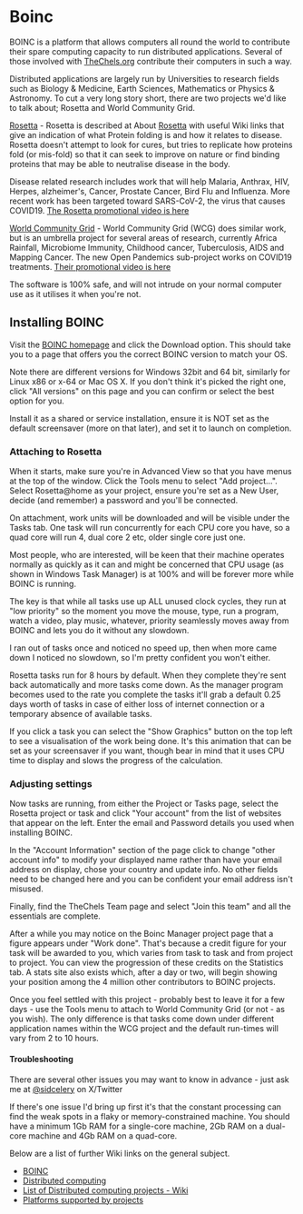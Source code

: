 
# Boinc

BOINC is a platform that allows computers all round the world to contribute their spare computing capacity to run
distributed applications. Several of those involved with [TheChels.org](http://thechels.net/tag/thechels/) contribute
their computers in such a way.

Distributed applications are largely run by Universities to research fields such as Biology & Medicine, Earth Sciences,
Mathematics or Physics & Astronomy. To cut a very long story short, there are two projects we'd like to talk about;
Rosetta and World Community Grid.

[Rosetta](http://boinc.bakerlab.org/rosetta/) - Rosetta is described at About
[Rosetta](https://boinc.bakerlab.org/rosetta/rah/rah_about.php) with useful Wiki links that give an indication of what
Protein folding is and how it relates to disease. Rosetta doesn't attempt to look for cures, but tries to replicate how
proteins fold (or mis-fold) so that it can seek to improve on nature or find binding proteins that may be able to
neutralise disease in the body.

Disease related research includes work that will help Malaria, Anthrax, HIV, Herpes, alzheimer's, Cancer, Prostate
Cancer, Bird Flu and Influenza. More recent work has been targeted toward SARS-CoV-2, the virus that causes COVID19.
[The Rosetta promotional video is here](https://www.youtube.com/watch?gl=GB&v=GzATbET3g54)

[World Community Grid](https://www.worldcommunitygrid.org/) - World Community Grid (WCG) does similar work, but is an
umbrella project for several areas of research, currently Africa Rainfall, Microbiome Immunity, Childhood cancer,
Tuberculosis, AIDS and Mapping Cancer. The new Open Pandemics sub-project works on COVID19 treatments. [Their
promotional video is here](https://www.youtube.com/watch?v=dOFOh4iXQ7Q)

The software is 100% safe, and will not intrude on your normal computer use as it utilises it when you're not.

## Installing BOINC

Visit the [BOINC homepage](https://boinc.berkeley.edu/) and click the Download option. This should take you to a page
that offers you the correct BOINC version to match your OS.

Note there are different versions for Windows 32bit and 64 bit, similarly for Linux x86 or x-64 or Mac OS X. If you
don't think it's picked the right one, click "All versions" on this page and you can confirm or select the best option
for you.

Install it as a shared or service installation, ensure it is NOT set as the default screensaver (more on that later),
and set it to launch on completion.

### Attaching to Rosetta

When it starts, make sure you're in Advanced View so that you have menus at the top of the window. Click the Tools menu
to select "Add project...". Select Rosetta@home as your project, ensure you're set as a New User, decide (and remember)
a password and you'll be connected.

On attachment, work units will be downloaded and will be visible under the Tasks tab. One task will run concurrently for
each CPU core you have, so a quad core will run 4, dual core 2 etc, older single core just one.

Most people, who are interested, will be keen that their machine operates normally as quickly as it can and might be
concerned that CPU usage (as shown in Windows Task Manager) is at 100% and will be forever more while BOINC is running.

The key is that while all tasks use up ALL unused clock cycles, they run at "low priority" so the moment you move the
mouse, type, run a program, watch a video, play music, whatever, priority seamlessly moves away from BOINC and lets you
do it without any slowdown.

I ran out of tasks once and noticed no speed up, then when more came down I noticed no slowdown, so I'm pretty confident
you won't either.

Rosetta tasks run for 8 hours by default. When they complete they're sent back automatically and more tasks come down.
As the manager program becomes used to the rate you complete the tasks it'll grab a default 0.25 days worth of tasks in
case of either loss of internet connection or a temporary absence of available tasks.

If you click a task you can select the "Show Graphics" button on the top left to see a visualisation of the work being
done. It's this animation that can be set as your screensaver if you want, though bear in mind that it uses CPU time to
display and slows the progress of the calculation.

### Adjusting settings

Now tasks are running, from either the Project or Tasks page, select the Rosetta project or task and click "Your
account" from the list of websites that appear on the left. Enter the email and Password details you used when
installing BOINC.

In the "Account Information" section of the page click to change "other account info" to modify your displayed name
rather than have your email address on display, chose your country and update info. No other fields need to be changed
here and you can be confident your email address isn't misused.

Finally, find the TheChels Team page and select "Join this team" and all the essentials are complete.

After a while you may notice on the Boinc Manager project page that a figure appears under "Work done". That's because a
credit figure for your task will be awarded to you, which varies from task to task and from project to project. You can
view the progression of these credits on the Statistics tab. A stats site also exists which, after a day or two, will
begin showing your position among the 4 million other contributors to BOINC projects.

Once you feel settled with this project - probably best to leave it for a few days - use the Tools menu to attach to
World Community Grid (or not - as you wish). The only difference is that tasks come down under different application
names within the WCG project and the default run-times will vary from 2 to 10 hours.

#### Troubleshooting

There are several other issues you may want to know in advance - just ask me at [@sidcelery](https://x.com/sidcelery) on
X/Twitter

If there's one issue I'd bring up first it's that the constant processing can find the weak spots in a flaky or
memory-constrained machine. You should have a minimum 1Gb RAM for a single-core machine, 2Gb RAM on a dual-core machine
and 4Gb RAM on a quad-core.

Below are a list of further Wiki links on the general subject.

- [BOINC](https://en.wikipedia.org/wiki/Berkeley_Open_Infrastructure_for_Network_Computing)
- [Distributed computing](https://en.wikipedia.org/wiki/Distributed_computing)
- [List of Distributed computing projects - Wiki](https://en.wikipedia.org/wiki/List_of_distributed_computing_projects)
- [Platforms supported by projects](http://boinc.berkeley.edu/projects.php)
